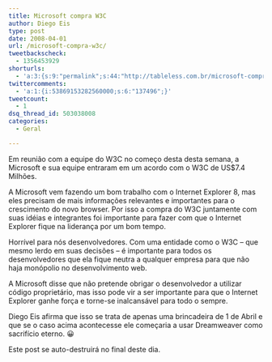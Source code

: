 ```yaml
---
title: Microsoft compra W3C
author: Diego Eis
type: post
date: 2008-04-01
url: /microsoft-compra-w3c/
tweetbackscheck:
  - 1356453929
shorturls:
  - 'a:3:{s:9:"permalink";s:44:"http://tableless.com.br/microsoft-compra-w3c";s:7:"tinyurl";s:26:"http://tinyurl.com/4x2m674";s:4:"isgd";s:19:"http://is.gd/MGin6H";}'
twittercomments:
  - 'a:1:{i:53869153282560000;s:6:"137496";}'
tweetcount:
  - 1
dsq_thread_id: 503038008
categories:
  - Geral

---
```

Em reunião com a equipe do W3C no começo desta desta semana, a Microsoft e sua equipe entraram em um acordo com o W3C de US$7.4 Milhões.
  
A Microsoft vem fazendo um bom trabalho com o Internet Explorer 8, mas eles precisam de mais informações relevantes e importantes para o crescimento do novo browser. Por isso a compra do W3C juntamente com suas idéias e integrantes foi importante para fazer com que o Internet Explorer fique na liderança por um bom tempo.

Horrível para nós desenvolvedores. Com uma entidade como o W3C &#8211; que mesmo lerdo em suas decisões &#8211; é importante para todos os desenvolvedores que ela fique neutra a qualquer empresa para que não haja monópolio no desenvolvimento web.
  
<!--more-->


  
A Microsoft disse que não pretende obrigar o desenvolvedor a utilizar código proprietário, mas isso pode vir a ser importante para que o Internet Explorer ganhe força e torne-se inalcansável para todo o sempre.

Diego Eis afirma que isso se trata de apenas uma brincadeira de 1 de Abril e que se o caso acima acontecesse ele começaria a usar Dreamweaver como sacrifício eterno. 😀
  
Este post se auto-destruirá no final deste dia.